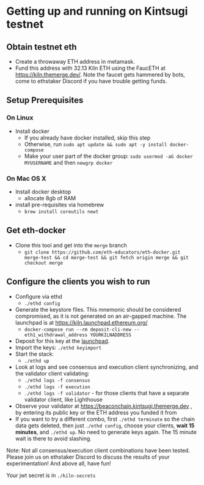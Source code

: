 # Getting up and running on Kintsugi testnet

## Obtain testnet eth
- Create a throwaway ETH address in metamask.
- Fund this address with 32.13 Kiln ETH using the FaucETH at https://kiln.themerge.dev/. Note the faucet gets hammered by bots, come to ethstaker Discord if you have trouble
  getting funds.

## Setup Prerequisites
### On Linux
- Install docker
  - If you already have docker installed, skip this step
  - Otherwise, run `sudo apt update && sudo apt -y install docker-compose`
  - Make your user part of the docker group: `sudo usermod -aG docker MYUSERNAME` and then `newgrp docker`

### On Mac OS X
- Install docker desktop
  - allocate 8gb of RAM
- install pre-requisites via homebrew
  - `brew install coreutils newt`

## Get eth-docker
- Clone this tool and get into the `merge` branch
  - `git clone https://github.com/eth-educators/eth-docker.git merge-test && cd merge-test && git fetch origin merge && git checkout merge`


## Configure the clients you wish to run
- Configure via ethd
  - `./ethd config`
- Generate the keystore files. This mnemonic should be considered compromised, as it is not generated on an air-gapped
machine. The launchpad is at https://kiln.launchpad.ethereum.org/
  - `docker-compose run --rm deposit-cli-new --eth1_withdrawal_address YOURKILNADDRESS`
- Deposit for this key at the [launchpad](https://kiln.launchpad.ethereum.org/).
- Import the keys: `./ethd keyimport`
- Start the stack:
  - `./ethd up`
- Look at logs and see consensus and execution client synchronizing, and the validator client validating:
  - `./ethd logs -f consensus`
  - `./ethd logs -f execution`
  - `./ethd logs -f validator` - for those clients that have a separate validator client, like Lighthouse
- Observe your validator at https://beaconchain.kintsugi.themerge.dev , by entering its public key or the ETH address you funded it from
- If you want to try a different combo, first `./ethd terminate` so the chain data gets deleted, then just `./ethd config`, choose your clients,
  **wait 15 minutes**, and `./ethd up`. No need to generate keys again. The 15 minute wait is there to avoid slashing.

Note: Not all consensus/execution client combinations have been tested. Please join us on ethstaker Discord to discuss the results of your experimentation!
And above all, have fun!

Your jwt secret is in `./kiln-secrets`
